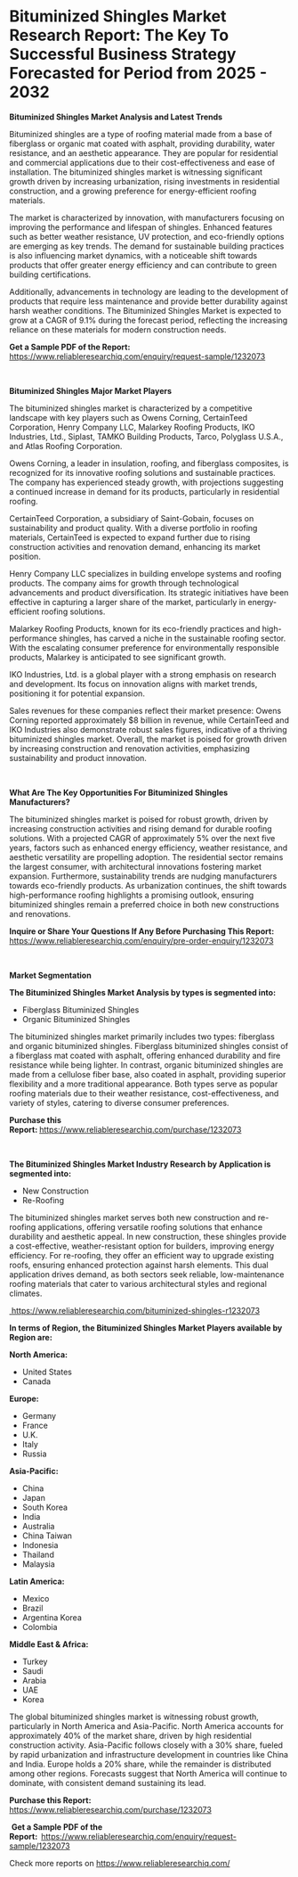 <p><h1>Bituminized Shingles Market Research Report: The Key To Successful Business Strategy Forecasted for Period from 2025 - 2032</h1></p><p><strong>Bituminized Shingles Market Analysis and Latest Trends</strong></p>
<p><p>Bituminized shingles are a type of roofing material made from a base of fiberglass or organic mat coated with asphalt, providing durability, water resistance, and an aesthetic appearance. They are popular for residential and commercial applications due to their cost-effectiveness and ease of installation. The bituminized shingles market is witnessing significant growth driven by increasing urbanization, rising investments in residential construction, and a growing preference for energy-efficient roofing materials.</p><p>The market is characterized by innovation, with manufacturers focusing on improving the performance and lifespan of shingles. Enhanced features such as better weather resistance, UV protection, and eco-friendly options are emerging as key trends. The demand for sustainable building practices is also influencing market dynamics, with a noticeable shift towards products that offer greater energy efficiency and can contribute to green building certifications.</p><p>Additionally, advancements in technology are leading to the development of products that require less maintenance and provide better durability against harsh weather conditions. The Bituminized Shingles Market is expected to grow at a CAGR of 9.1% during the forecast period, reflecting the increasing reliance on these materials for modern construction needs.</p></p>
<p><strong>Get a Sample PDF of the Report:&nbsp;</strong> <a href="https://www.reliableresearchiq.com/enquiry/request-sample/1232073?utm_campaign=2324&utm_medium=2&utm_source=Github&utm_content=ia&utm_term=03042025&utm_id=bituminized-shingles">https://www.reliableresearchiq.com/enquiry/request-sample/1232073</a></p>
<p>&nbsp;</p>
<p><strong>Bituminized Shingles Major Market Players</strong></p>
<p><p>The bituminized shingles market is characterized by a competitive landscape with key players such as Owens Corning, CertainTeed Corporation, Henry Company LLC, Malarkey Roofing Products, IKO Industries, Ltd., Siplast, TAMKO Building Products, Tarco, Polyglass U.S.A., and Atlas Roofing Corporation. </p><p>Owens Corning, a leader in insulation, roofing, and fiberglass composites, is recognized for its innovative roofing solutions and sustainable practices. The company has experienced steady growth, with projections suggesting a continued increase in demand for its products, particularly in residential roofing.</p><p>CertainTeed Corporation, a subsidiary of Saint-Gobain, focuses on sustainability and product quality. With a diverse portfolio in roofing materials, CertainTeed is expected to expand further due to rising construction activities and renovation demand, enhancing its market position.</p><p>Henry Company LLC specializes in building envelope systems and roofing products. The company aims for growth through technological advancements and product diversification. Its strategic initiatives have been effective in capturing a larger share of the market, particularly in energy-efficient roofing solutions.</p><p>Malarkey Roofing Products, known for its eco-friendly practices and high-performance shingles, has carved a niche in the sustainable roofing sector. With the escalating consumer preference for environmentally responsible products, Malarkey is anticipated to see significant growth.</p><p>IKO Industries, Ltd. is a global player with a strong emphasis on research and development. Its focus on innovation aligns with market trends, positioning it for potential expansion.</p><p>Sales revenues for these companies reflect their market presence: Owens Corning reported approximately $8 billion in revenue, while CertainTeed and IKO Industries also demonstrate robust sales figures, indicative of a thriving bituminized shingles market. Overall, the market is poised for growth driven by increasing construction and renovation activities, emphasizing sustainability and product innovation.</p></p>
<p>&nbsp;</p>
<p><strong>What Are The Key Opportunities For Bituminized Shingles Manufacturers?</strong></p>
<p><p>The bituminized shingles market is poised for robust growth, driven by increasing construction activities and rising demand for durable roofing solutions. With a projected CAGR of approximately 5% over the next five years, factors such as enhanced energy efficiency, weather resistance, and aesthetic versatility are propelling adoption. The residential sector remains the largest consumer, with architectural innovations fostering market expansion. Furthermore, sustainability trends are nudging manufacturers towards eco-friendly products. As urbanization continues, the shift towards high-performance roofing highlights a promising outlook, ensuring bituminized shingles remain a preferred choice in both new constructions and renovations.</p></p>
<p><strong>Inquire or Share Your Questions If Any Before Purchasing This Report:</strong> <a href="https://www.reliableresearchiq.com/enquiry/pre-order-enquiry/1232073?utm_campaign=2324&utm_medium=2&utm_source=Github&utm_content=ia&utm_term=03042025&utm_id=bituminized-shingles">https://www.reliableresearchiq.com/enquiry/pre-order-enquiry/1232073</a></p>
<p>&nbsp;</p>
<p><strong>Market Segmentation</strong></p>
<p><strong>The Bituminized Shingles Market Analysis by types is segmented into:</strong></p>
<p><ul><li>Fiberglass Bituminized Shingles</li><li>Organic Bituminized Shingles</li></ul></p>
<p><p>The bituminized shingles market primarily includes two types: fiberglass and organic bituminized shingles. Fiberglass bituminized shingles consist of a fiberglass mat coated with asphalt, offering enhanced durability and fire resistance while being lighter. In contrast, organic bituminized shingles are made from a cellulose fiber base, also coated in asphalt, providing superior flexibility and a more traditional appearance. Both types serve as popular roofing materials due to their weather resistance, cost-effectiveness, and variety of styles, catering to diverse consumer preferences.</p></p>
<p><strong>Purchase this Report:&nbsp;</strong><a href="https://www.reliableresearchiq.com/purchase/1232073?utm_campaign=2324&utm_medium=2&utm_source=Github&utm_content=ia&utm_term=03042025&utm_id=bituminized-shingles">https://www.reliableresearchiq.com/purchase/1232073</a></p>
<p>&nbsp;</p>
<p><strong>The Bituminized Shingles Market Industry Research by Application is segmented into:</strong></p>
<p><ul><li>New Construction</li><li>Re-Roofing</li></ul></p>
<p><p>The bituminized shingles market serves both new construction and re-roofing applications, offering versatile roofing solutions that enhance durability and aesthetic appeal. In new construction, these shingles provide a cost-effective, weather-resistant option for builders, improving energy efficiency. For re-roofing, they offer an efficient way to upgrade existing roofs, ensuring enhanced protection against harsh elements. This dual application drives demand, as both sectors seek reliable, low-maintenance roofing materials that cater to various architectural styles and regional climates.</p></p>
<p><a href="https://www.reliableresearchiq.com/bituminized-shingles-r1232073?utm_campaign=2324&utm_medium=2&utm_source=Github&utm_content=ia&utm_term=03042025&utm_id=bituminized-shingles">&nbsp;https://www.reliableresearchiq.com/bituminized-shingles-r1232073</a></p>
<p><strong>In terms of Region, the Bituminized Shingles Market Players available by Region are:</strong></p>
<p>
    <p> <strong> North America: </strong>
        <ul>
            <li>United States</li>
            <li>Canada</li>
        </ul>
        </p> 
    <p> <strong> Europe: </strong>
        <ul>
            <li>Germany</li>
            <li>France</li>
            <li>U.K.</li>
            <li>Italy</li>
            <li>Russia</li>
        </ul>
        </p> 
    <p> <strong> Asia-Pacific: </strong>
        <ul>
            <li>China</li>
            <li>Japan</li>
            <li>South Korea</li>
            <li>India</li>
            <li>Australia</li>
            <li>China Taiwan</li>
            <li>Indonesia</li>
            <li>Thailand</li>
            <li>Malaysia</li>
        </ul>
        </p> 
    <p> <strong> Latin America: </strong>
        <ul>
            <li>Mexico</li>
            <li>Brazil</li>
            <li>Argentina Korea</li>
            <li>Colombia</li>
        </ul>
        </p> 
    <p> <strong> Middle East & Africa: </strong>
        <ul>
            <li>Turkey</li>
            <li>Saudi</li>
            <li>Arabia</li>
            <li>UAE</li>
            <li>Korea</li>
        </ul>
    </p>
    </p>
<p><p>The global bituminized shingles market is witnessing robust growth, particularly in North America and Asia-Pacific. North America accounts for approximately 40% of the market share, driven by high residential construction activity. Asia-Pacific follows closely with a 30% share, fueled by rapid urbanization and infrastructure development in countries like China and India. Europe holds a 20% share, while the remainder is distributed among other regions. Forecasts suggest that North America will continue to dominate, with consistent demand sustaining its lead.</p></p>
<p><strong>Purchase this Report: </strong><a href="https://www.reliableresearchiq.com/purchase/1232073?utm_campaign=2324&utm_medium=2&utm_source=Github&utm_content=ia&utm_term=03042025&utm_id=bituminized-shingles">https://www.reliableresearchiq.com/purchase/1232073</a></p>
<p>&nbsp;<strong>Get a Sample PDF of the Report:&nbsp;&nbsp;</strong><a href="https://www.reliableresearchiq.com/enquiry/request-sample/1232073?utm_campaign=2324&utm_medium=2&utm_source=Github&utm_content=ia&utm_term=03042025&utm_id=bituminized-shingles">https://www.reliableresearchiq.com/enquiry/request-sample/1232073</a></p>
<p><strong></strong></p>
<p>Check more reports on <a href="https://www.reliableresearchiq.com/?utm_campaign=2324&utm_medium=2&utm_source=Github&utm_content=ia&utm_term=03042025&utm_id=bituminized-shingles">https://www.reliableresearchiq.com/</a></p>